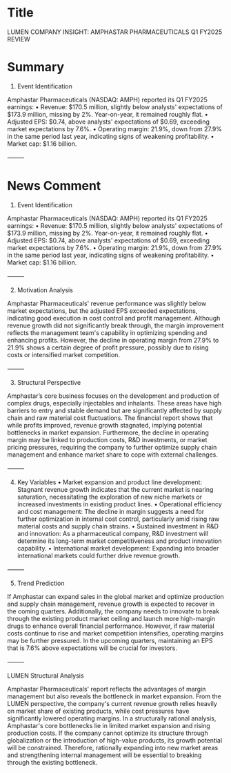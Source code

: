 # Title
LUMEN COMPANY INSIGHT: AMPHASTAR PHARMACEUTICALS Q1 FY2025 REVIEW

# Summary
1. Event Identification

Amphastar Pharmaceuticals (NASDAQ: AMPH) reported its Q1 FY2025 earnings:
	•	Revenue: $170.5 million, slightly below analysts' expectations of $173.9 million, missing by 2%. Year-on-year, it remained roughly flat.
	•	Adjusted EPS: $0.74, above analysts' expectations of $0.69, exceeding market expectations by 7.6%.
	•	Operating margin: 21.9%, down from 27.9% in the same period last year, indicating signs of weakening profitability.
	•	Market cap: $1.16 billion.

⸻

# News Comment
1. Event Identification

Amphastar Pharmaceuticals (NASDAQ: AMPH) reported its Q1 FY2025 earnings:
	•	Revenue: $170.5 million, slightly below analysts' expectations of $173.9 million, missing by 2%. Year-on-year, it remained roughly flat.
	•	Adjusted EPS: $0.74, above analysts' expectations of $0.69, exceeding market expectations by 7.6%.
	•	Operating margin: 21.9%, down from 27.9% in the same period last year, indicating signs of weakening profitability.
	•	Market cap: $1.16 billion.

⸻

2. Motivation Analysis

Amphastar Pharmaceuticals' revenue performance was slightly below market expectations, but the adjusted EPS exceeded expectations, indicating good execution in cost control and profit management. Although revenue growth did not significantly break through, the margin improvement reflects the management team's capability in optimizing spending and enhancing profits. However, the decline in operating margin from 27.9% to 21.9% shows a certain degree of profit pressure, possibly due to rising costs or intensified market competition.

⸻

3. Structural Perspective

Amphastar’s core business focuses on the development and production of complex drugs, especially injectables and inhalants. These areas have high barriers to entry and stable demand but are significantly affected by supply chain and raw material cost fluctuations. The financial report shows that while profits improved, revenue growth stagnated, implying potential bottlenecks in market expansion. Furthermore, the decline in operating margin may be linked to production costs, R&D investments, or market pricing pressures, requiring the company to further optimize supply chain management and enhance market share to cope with external challenges.

⸻

4. Key Variables
	•	Market expansion and product line development: Stagnant revenue growth indicates that the current market is nearing saturation, necessitating the exploration of new niche markets or increased investments in existing product lines.
	•	Operational efficiency and cost management: The decline in margin suggests a need for further optimization in internal cost control, particularly amid rising raw material costs and supply chain strains.
	•	Sustained investment in R&D and innovation: As a pharmaceutical company, R&D investment will determine its long-term market competitiveness and product innovation capability.
	•	International market development: Expanding into broader international markets could further drive revenue growth.

⸻

5. Trend Prediction

If Amphastar can expand sales in the global market and optimize production and supply chain management, revenue growth is expected to recover in the coming quarters. Additionally, the company needs to innovate to break through the existing product market ceiling and launch more high-margin drugs to enhance overall financial performance. However, if raw material costs continue to rise and market competition intensifies, operating margins may be further pressured. In the upcoming quarters, maintaining an EPS that is 7.6% above expectations will be crucial for investors.

⸻

LUMEN Structural Analysis

Amphastar Pharmaceuticals' report reflects the advantages of margin management but also reveals the bottleneck in market expansion. From the LUMEN perspective, the company's current revenue growth relies heavily on market share of existing products, while cost pressures have significantly lowered operating margins. In a structurally rational analysis, Amphastar's core bottlenecks lie in limited market expansion and rising production costs. If the company cannot optimize its structure through globalization or the introduction of high-value products, its growth potential will be constrained. Therefore, rationally expanding into new market areas and strengthening internal management will be essential to breaking through the existing bottleneck.
